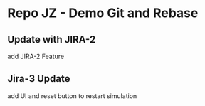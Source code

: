 # Repo JZ - Demo Git and Rebase

## Update with JIRA-2
add JIRA-2 Feature

## Jira-3 Update
add UI and reset button to restart simulation

